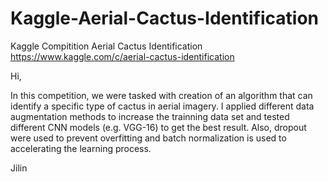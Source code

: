 # Kaggle-Aerial-Cactus-Identification
Kaggle Compitition Aerial Cactus Identification https://www.kaggle.com/c/aerial-cactus-identification

Hi,

In this competition, we were tasked with creation of an algorithm that can identify a specific type of cactus in aerial imagery. I applied different data augmentation methods to increase the trainning data set and tested different CNN models (e.g. VGG-16) to get the best result. Also, dropout were used to prevent overfitting and batch normalization is used to accelerating the learning process.

Jilin
